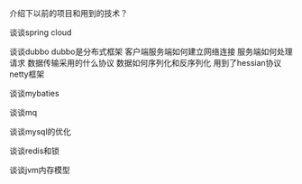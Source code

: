 介绍下以前的项目和用到的技术？

谈谈spring cloud

谈谈dubbo
dubbo是分布式框架 
客户端服务端如何建立网络连接
服务端如何处理请求
数据传输采用的什么协议
数据如何序列化和反序列化
用到了hessian协议 netty框架

谈谈mybaties

谈谈mq

谈谈mysql的优化

谈谈redis和锁

谈谈jvm内存模型

